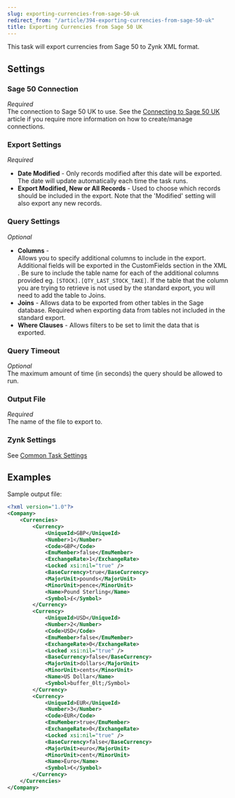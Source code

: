 ```yaml
---
slug: exporting-currencies-from-sage-50-uk
redirect_from: "/article/394-exporting-currencies-from-sage-50-uk"
title: Exporting Currencies from Sage 50 UK
---
```

This task will export currencies from Sage 50 to Zynk XML format.

## Settings
### Sage 50 Connection
_Required_  
The connection to Sage 50 UK to use.  See the [Connecting to Sage 50 UK](connecting-to-sage-50-uk) article if you require more information on how to create/manage connections.

### Export Settings
_Required_  

 * **Date Modified** - Only records modified after this date will be exported. The date will update automatically each time the task runs.
 * **Export Modified, New or All Records** - Used to choose which records should be included in the export. Note that the 'Modified' setting will also export any new records.

### Query Settings
_Optional_  

 * **Columns** - Allows you to specify additional columns to include in the export.  Additional fields will be exported in the CustomFields section in the XML.  Be sure to include the table name for each of the additional columns provided eg. `[STOCK].[QTY_LAST_STOCK_TAKE]`.  If the table that the column you are trying to retrieve is not used by the standard export, you will need to add the table to Joins.
 * **Joins** - Allows data to be exported from other tables in the Sage database. Required when exporting data from tables not included in the standard export.
 * **Where Clauses** - Allows filters to be set to limit the data that is exported.

### Query Timeout
_Optional_  
The maximum amount of time (in seconds) the query should be allowed to run.

### Output File
_Required_  
The name of the file to export to.

### Zynk Settings
See [Common Task Settings](common-task-settings)

## Examples
Sample output file:

```xml
<?xml version="1.0"?>
<Company>
    <Currencies>
        <Currency>
            <UniqueId>GBP</UniqueId>
            <Number>1</Number>
            <Code>GBP</Code>
            <EmuMember>false</EmuMember>
            <ExchangeRate>1</ExchangeRate>
            <Locked xsi:nil="true" />
            <BaseCurrency>true</BaseCurrency>
            <MajorUnit>pounds</MajorUnit>
            <MinorUnit>pence</MinorUnit>
            <Name>Pound Sterling</Name>
            <Symbol>£</Symbol>
        </Currency>
        <Currency>
            <UniqueId>USD</UniqueId>
            <Number>2</Number>
            <Code>USD</Code>
            <EmuMember>false</EmuMember>
            <ExchangeRate>0</ExchangeRate>
            <Locked xsi:nil="true" />
            <BaseCurrency>false</BaseCurrency>
            <MajorUnit>dollars</MajorUnit>
            <MinorUnit>cents</MinorUnit>
            <Name>US Dollar</Name>
            <Symbol>buffer_0lt;/Symbol>
        </Currency>
        <Currency>
            <UniqueId>EUR</UniqueId>
            <Number>3</Number>
            <Code>EUR</Code>
            <EmuMember>true</EmuMember>
            <ExchangeRate>0</ExchangeRate>
            <Locked xsi:nil="true" />
            <BaseCurrency>false</BaseCurrency>
            <MajorUnit>euro</MajorUnit>
            <MinorUnit>cent</MinorUnit>
            <Name>Euro</Name>
            <Symbol>€</Symbol>
        </Currency>
    </Currencies>
</Company>
```